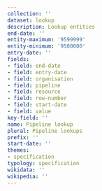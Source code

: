 ```yaml
---
collection: ''
dataset: lookup
description: Lookup entities
end-date: ''
entity-maximum: '9599999'
entity-minimum: '9500000'
entry-date: ''
fields:
- field: end-date
- field: entry-date
- field: organisation
- field: pipeline
- field: resource
- field: row-number
- field: start-date
- field: value
key-field: ''
name: Pipeline lookup
plural: Pipeline lookups
prefix: ''
start-date: ''
themes:
- specification
typology: specification
wikidata: ''
wikipedia: ''
---
```

